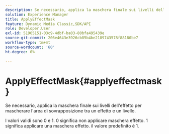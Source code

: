 ```yaml
---
description: Se necessario, applica la maschera finale sui livelli dell'effetto per mascherare l'area di sovrapposizione tra un effetto e un livello.
solution: Experience Manager
title: ApplyEffectMask
feature: Dynamic Media Classic,SDK/API
role: Developer,User
exl-id: 51965151-03c9-4dbf-ba03-80bfa495439e
source-git-commit: 206e4643e3926cb85b4be2189743578f88180be7
workflow-type: tm+mt
source-wordcount: '60'
ht-degree: 0%

---
```


# ApplyEffectMask{#applyeffectmask}

Se necessario, applica la maschera finale sui livelli dell&#39;effetto per mascherare l&#39;area di sovrapposizione tra un effetto e un livello.

I valori validi sono 0 e 1. 0 significa non applicare maschera effetto. 1 significa applicare una maschera effetto. il valore predefinito è 1.

